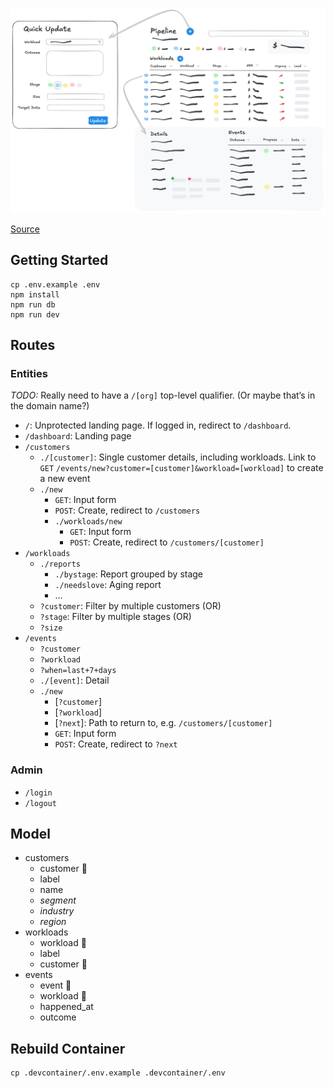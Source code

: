 ![Pipeline wireframe](pipeline.png)

[Source](https://excalidraw.com/#json=3AEjtpXrUFz5t_D3Sm89C,ZN3-MFPiTu5D0sCDCqB9fg)

## Getting Started

```shell
cp .env.example .env
npm install
npm run db
npm run dev
```
## Routes

### Entities

*TODO:* Really need to have a `/[org]` top-level qualifier. (Or maybe that’s in the domain name?)

* `/`: Unprotected landing page. If logged in, redirect to `/dashboard`.
* `/dashboard`: Landing page
* `/customers`
	* `./[customer]`: Single customer details, including workloads. Link to `GET` `/events/new?customer=[customer]&workload=[workload]` to create a new event
	* `./new`
		* `GET`: Input form
		* `POST`: Create, redirect to `/customers`
		* `./workloads/new`
			* `GET`: Input form
			* `POST`: Create, redirect to `/customers/[customer]`
* `/workloads`
	* `./reports`
		* `./bystage`: Report grouped by stage
		* `./needslove`: Aging report
		* …
	* `?customer`: Filter by multiple customers (OR)
	* `?stage`: Filter by multiple stages (OR)
	* `?size`
* `/events`
	* `?customer`
	* `?workload`
	* `?when=last+7+days`
	* `./[event]`: Detail
	* `./new`
		* \[`?customer`\]
		* \[`?workload`\]
		* \[`?next`\]: Path to return to, e.g. `/customers/[customer]`
		* `GET`: Input form
		* `POST`: Create, redirect to `?next`

### Admin
* `/login`
* `/logout`


## Model

* customers
	* customer 🔑
	* label
	* name
	* *segment*
	* *industry*
	* *region*
* workloads
	* workload 🔑
	* label
	* customer 🔗
* events
	* event 🔑
	* workload 🔗
	* happened_at
	* outcome

## Rebuild Container

```shell
cp .devcontainer/.env.example .devcontainer/.env
```
